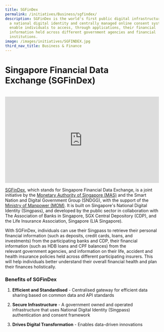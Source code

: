 ```yaml
---
title: SGFinDex
permalink: /initiatives/Business/sgfindex/
description: SGFinDex is the world's first public digital infrastructure to use
  a national digital identity and centrally managed online consent system to
  enable individuals to access, through applications, their financial
  information held across different government agencies and financial
  institutions.
image: /images/initiatives/SGFINDEX.jpg
third_nav_title: Business & Finance
---
```

# Singapore Financial Data Exchange (SGFinDex)

<br>

<div style="max-width: 1280px">
    <div
        style="
            height: 0;
            overflow: hidden;
            position: relative;
            padding-bottom: 56.25%;
        "
    >
        <iframe
            src="https://www.youtube.com/embed/ABXss3ErD-M" 
            height="720"
            width="1280"
            frameborder="0"
            title="YouTube video player"
            allow="accelerometer; autoplay; clipboard-write; encrypted-media; gyroscope; picture-in-picture"
            style="
                top: 0;
                left: 0;
                right: 0;
                bottom: 0;
                height: 100%;
                border: none;
                max-width: 100%;
                position: absolute;
            "
        ></iframe>
    </div>
</div>

[SGFinDex](https://www.mas.gov.sg/development/fintech/sgfindex), which stands for Singapore Financial Data Exchange, is a joint initiative by the [Monetary Authority of Singapore (MAS)](https://www.mas.gov.sg/) and the Smart Nation and Digital Government Group (SNDGG), with the support of the [Ministry of Manpower (MOM)](https://www.mom.gov.sg/). It is built on Singapore's National Digital Identity (Singpass), and developed by the public sector in collaboration with The Association of Banks in Singapore, SGX Central Depository (CDP), and the Life Insurance Association, Singapore (LIA Singapore).

With SGFinDex, individuals can use their Singpass to retrieve their personal financial information (such as deposits, credit cards, loans, and investments) from the participating banks and CDP, their financial information (such as HDB loans and CPF balances) from the relevant government agencies, and information on their life, accident and health insurance policies held across different participating insurers. This will help individuals better understand their overall financial health and plan their finances holistically.

### Benefits of SGFinDex

1. **Efficient and Standardised** - Centralised gateway for efficient data sharing based on common data and API standards

2. **Secure Infrastructure** - A government owned and operated infrastructure that uses National Digital Identity (Singpass) authentication and consent framework

3. **Drives Digital Transformation** - Enables data-driven innovations